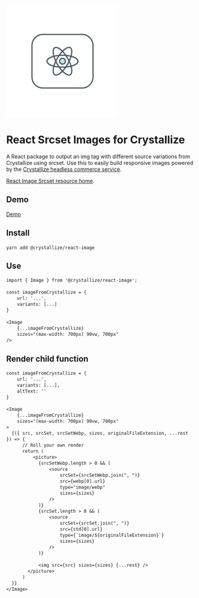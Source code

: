 ![alt text](https://raw.githubusercontent.com/CrystallizeAPI/react-image/HEAD/media/logo.png 'An illustration of an atom')

# React Srcset Images for Crystallize

A React package to output an img tag with different source variations from Crystallize using srcset. Use this to easily build responsive images powered by the [Crystallize headless commerce service](https://crystallize.com/).

[React Image Srcset resource home](https://crystallize.com/developers/react-components/react-image-srcset).

## Demo

[Demo](https://react-image.milliseconds.io/)

## Install

```
yarn add @crystallize/react-image
```

## Use

```
import { Image } from '@crystallize/react-image';

const imageFromCrystallize = {
    url: '...',
    variants: [...]
}

<Image
    {...imageFromCrystallize}
    sizes="(max-width: 700px) 90vw, 700px"
/>
```

## Render child function

```
const imageFromCrystallize = {
    url: '...',
    variants: [...],
    altText: ''
}

<Image
    {...imageFromCrystallize}
    sizes="(max-width: 700px) 90vw, 700px"
>
  {({ src, srcSet, srcSetWebp, sizes, originalFileExtension, ...rest }) => {
      // Roll your own render
      return (
          <picture>
            {srcSetWebp.length > 0 && (
                <source
                    srcSet={srcSetWebp.join(", ")}
                    src={webp[0].url}
                    type="image/webp"
                    sizes={sizes}
                />
            )}
            {srcSet.length > 0 && (
                <source
                    srcSet={srcSet.join(", ")}
                    src={std[0].url}
                    type={`image/${originalFileExtension}`}
                    sizes={sizes}
                />
            )}

            <img src={src} sizes={sizes} {...rest} />
        </picture>
      )
  }}
</Image>
```
